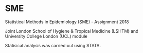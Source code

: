 # SME
Statistical Methods in Epidemiology (SME) - Assignment 2018

Joint London School of Hygiene & Tropical Medicine (LSHTM) and University College London (UCL) module

Statisical analysis was carried out using STATA.
